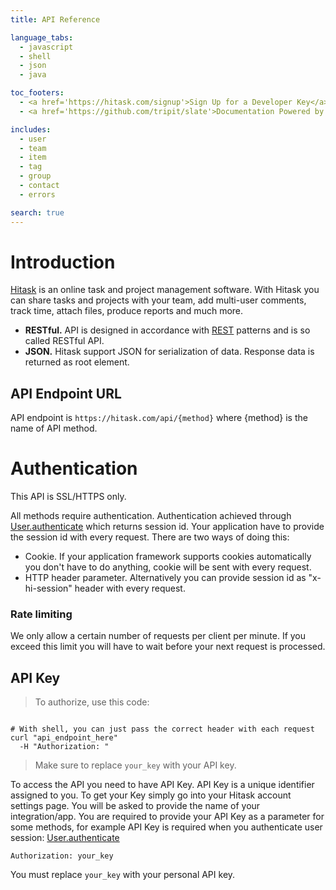 ```yaml
---
title: API Reference

language_tabs:
  - javascript
  - shell
  - json
  - java

toc_footers:
  - <a href='https://hitask.com/signup'>Sign Up for a Developer Key</a>
  - <a href='https://github.com/tripit/slate'>Documentation Powered by Slate</a>

includes:
  - user
  - team
  - item
  - tag
  - group
  - contact
  - errors

search: true
---
```


# Introduction

[Hitask](http://hitask.com) is an online task and project management software. With Hitask you can share tasks and projects with your team, add multi-user comments, track time, attach files, produce reports and much more.

* **RESTful.** API is designed in accordance with [REST](http://en.wikipedia.org/wiki/Representational_state_transfer) patterns and is so called RESTful API.
* **JSON.** Hitask support JSON for serialization of data. Response data is returned as root element.





## API Endpoint URL

API endpoint is `https://hitask.com/api/{method}` where {method} is the name of API method. 


# Authentication

This API is SSL/HTTPS only.

All methods require authentication. Authentication achieved through [User.authenticate](#user) which returns session id.
Your application have to provide the session id with every request. There are two ways of doing this:

* Cookie. If your application framework supports cookies automatically you don't have to do anything, cookie will be sent with every request.
* HTTP header parameter. Alternatively you can provide session id as "x-hi-session" header with every request.

### Rate limiting

We only allow a certain number of requests per client per minute. If you exceed this limit you will have to wait before your next request is processed.


## API Key

> To authorize, use this code:

```javascript

```


```shell
# With shell, you can just pass the correct header with each request
curl "api_endpoint_here"
  -H "Authorization: "
```


> Make sure to replace `your_key` with your API key.

To access the API you need to have API Key. API Key is a unique identifier assigned to you. To get your Key simply go into your Hitask account settings page. You  will be asked to provide the name of your integration/app.
You are required to provide your API Key as a parameter for some methods, for example API Key is required when you authenticate user session: [User.authenticate](#user)


`Authorization: your_key`

<aside class="notice">
You must replace <code>your_key</code> with your personal API key.
</aside>

